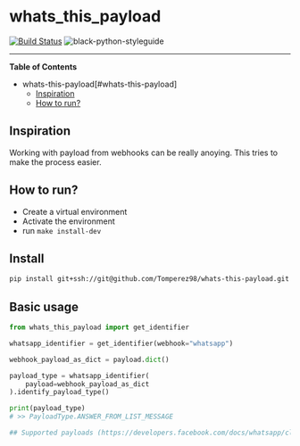 # whats_this_payload

[![Build Status](https://github.com/Tomperez98/whats-this-payload/workflows/test/badge.svg?branch=main&event=push)](https://github.com/Tomperez98/whats-this-payload/actions?query=workflow%3Atest)
![black-python-styleguide](https://img.shields.io/badge/code%20style-black-000000.svg)

-----

**Table of Contents**

- whats-this-payload[#whats-this-payload]
  - [Inspiration](#inspiration)
  - [How to run?](#how-to-run)

## Inspiration
Working with payload from webhooks can be really anoying. This tries to make the process easier.

## How to run?
- Create a virtual environment
- Activate the environment
- run `make install-dev `

## Install
```bash
pip install git+ssh://git@github.com/Tomperez98/whats-this-payload.git
```

## Basic usage
```python
from whats_this_payload import get_identifier

whatsapp_identifier = get_identifier(webhook="whatsapp")

webhook_payload_as_dict = payload.dict()

payload_type = whatsapp_identifier(
    payload=webhook_payload_as_dict
).identify_payload_type()

print(payload_type)
# >> PayloadType.ANSWER_FROM_LIST_MESSAGE

## Supported payloads (https://developers.facebook.com/docs/whatsapp/cloud-api/webhooks/payload-examples#list-messages)
```